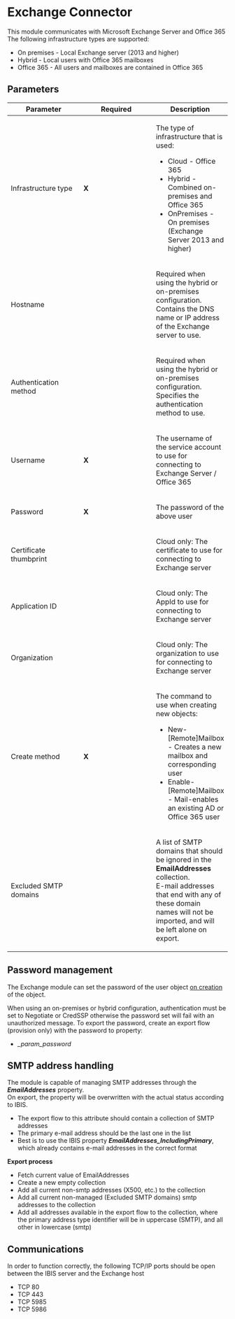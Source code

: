 # Exchange Connector

This module communicates with Microsoft Exchange Server and Office 365  
The following infrastructure types are supported:

-   On premises - Local Exchange server (2013 and higher)
-   Hybrid - Local users with Office 365 mailboxes
-   Office 365 - All users and mailboxes are contained in Office 365

## Parameters

<table class="table table-bordered">
<colgroup>
<col style="width: 33%" />
<col style="width: 33%" />
<col style="width: 33%" />
</colgroup>
<thead class="thead-light">
<tr class="header">
<th>Parameter</th>
<th class="text-center">Required</th>
<th>Description</th>
</tr>
</thead>
<tbody>
<tr class="odd">
<td><p>Infrastructure type</p></td>
<td><p><strong>X</strong></p></td>
<td><p>The type of infrastructure that is used:</p>
<ul>
<li>Cloud - Office 365</li>
<li>Hybrid - Combined on-premises and Office 365</li>
<li>OnPremises - On premises (Exchange Server 2013 and higher)</li>
</ul></td>
</tr>
<tr class="even">
<td><p>Hostname</p></td>
<td><p><strong></strong></p></td>
<td><p>Required when using the hybrid or on-premises
configuration.<br />
Contains the DNS name or IP address of the Exchange server to
use.</p></td>
</tr>
<tr class="odd">
<td><p>Authentication method</p></td>
<td><p><strong></strong></p></td>
<td><p>Required when using the hybrid or on-premises
configuration.<br />
Specifies the authentication method to use.</p></td>
</tr>
<tr class="even">
<td><p>Username</p></td>
<td><p><strong>X</strong></p></td>
<td><p>The username of the service account to use for connecting to
Exchange Server / Office 365</p></td>
</tr>
<tr class="odd">
<td><p>Password</p></td>
<td><p><strong>X</strong></p></td>
<td><p>The password of the above user</p></td>
</tr>
<tr class="even">
<td><p>Certificate thumbprint</p></td>
<td></td>
<td><p>Cloud only: The certificate to use for connecting to Exchange
server</p></td>
</tr>
<tr class="odd">
<td><p>Application ID</p></td>
<td></td>
<td><p>Cloud only: The AppId to use for connecting to Exchange
server</p></td>
</tr>
<tr class="even">
<td><p>Organization</p></td>
<td></td>
<td><p>Cloud only: The organization to use for connecting to Exchange
server</p></td>
</tr>
<tr class="odd">
<td><p>Create method</p></td>
<td><p><strong>X</strong></p></td>
<td><p>The command to use when creating new objects:</p>
<ul>
<li>New-[Remote]Mailbox - Creates a new mailbox and corresponding
user</li>
<li>Enable-[Remote]Mailbox - Mail-enables an existing AD or Office 365
user</li>
</ul></td>
</tr>
<tr class="even">
<td><p>Excluded SMTP domains</p></td>
<td></td>
<td><p>A list of SMTP domains that should be ignored in the
<strong>EmailAddresses</strong> collection.<br />
E-mail addresses that end with any of these domain names will not be
imported, and will be left alone on export.</p></td>
</tr>
</tbody>
</table>

## Password management

The Exchange module can set the password of the user object <u>on
creation</u> of the object.

When using an on-premises or hybrid configuration, authentication must
be set to Negotiate or CredSSP otherwise the password set will fail with
an unauthorized message. To export the password, create an export flow
(provision only) with the password to property:

-   *\_param\_password*

## SMTP address handling

The module is capable of managing SMTP addresses through the
***EmailAddresses*** property.  
On export, the property will be overwritten with the actual status
according to IBIS.

-   The export flow to this attribute should contain a collection of
    SMTP addresses
-   The primary e-mail address should be the last one in the list
-   Best is to use the IBIS property
    ***EmailAddresses\_IncludingPrimary***, which already contains
    e-mail addresses in the correct format

**Export process**

-   Fetch current value of EmailAddresses
-   Create a new empty collection
-   Add all current non-smtp addresses (X500, etc.) to the collection
-   Add all current non-managed (Excluded SMTP domains) smtp addresses
    to the collection
-   Add all addresses available in the export flow to the collection,
    where the primary address type identifier will be in uppercase
    (SMTP), and all other in lowercase (smtp)

## Communications

In order to function correctly, the following TCP/IP ports should be
open between the IBIS server and the Exchange host

-   TCP 80
-   TCP 443
-   TCP 5985
-   TCP 5986

